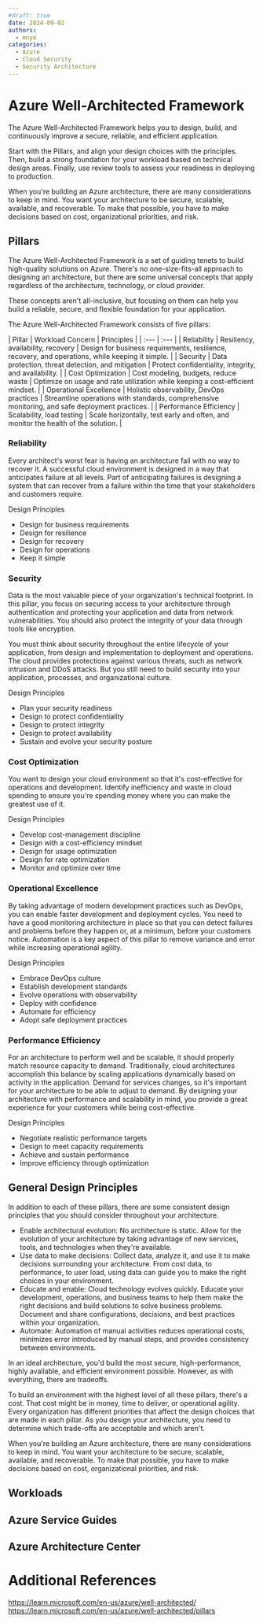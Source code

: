 ```yaml
---
#draft: true
date: 2024-09-02
authors:
  - mnye
categories:
  - Azure
  - Cloud Security
  - Security Architecture
---
```


# Azure Well-Architected Framework

The Azure Well-Architected Framework helps you to design, build, and continuously improve a secure, reliable, and efficient application. 

Start with the Pillars, and align your design choices with the principles. Then, build a strong foundation for your workload based on technical design areas. Finally, use review tools to assess your readiness in deploying to production.

When you're building an Azure architecture, there are many considerations to keep in mind. You want your architecture to be secure, scalable, available, and recoverable. To make that possible, you have to make decisions based on cost, organizational priorities, and risk.

<!-- more -->
## Pillars

The Azure Well-Architected Framework is a set of guiding tenets to build high-quality solutions on Azure. There's no one-size-fits-all approach to designing an architecture, but there are some universal concepts that apply regardless of the architecture, technology, or cloud provider.

These concepts aren't all-inclusive, but focusing on them can help you build a reliable, secure, and flexible foundation for your application.

The Azure Well-Architected Framework consists of five pillars:

| Pillar | Workload Concern | Principles |
| :--- | :--- |
| Reliability | Resiliency, availability, recovery | Design for business requirements, resilience, recovery, and operations, while keeping it simple. |
| Security | Data protection, threat detection, and mitigation | Protect confidentiality, integrity, and availability. |
| Cost Optimization | Cost modeling, budgets, reduce waste | Optimize on usage and rate utilization while keeping a cost-efficient mindset. |
| Operational Excellence | Holistic observability, DevOps practices | Streamline operations with standards, comprehensive monitoring, and safe deployment practices. |
| Performance Efficiency | Scalability, load testing | Scale horizontally, test early and often, and monitor the health of the solution. |

### Reliability

Every architect's worst fear is having an architecture fail with no way to recover it. A successful cloud environment is designed in a way that anticipates failure at all levels. Part of anticipating failures is designing a system that can recover from a failure within the time that your stakeholders and customers require.

Design Principles
- Design for business requirements
- Design for resilience
- Design for recovery
- Design for operations
- Keep it simple

### Security

Data is the most valuable piece of your organization's technical footprint. In this pillar, you focus on securing access to your architecture through authentication and protecting your application and data from network vulnerabilities. You should also protect the integrity of your data through tools like encryption.

You must think about security throughout the entire lifecycle of your application, from design and implementation to deployment and operations. The cloud provides protections against various threats, such as network intrusion and DDoS attacks. But you still need to build security into your application, processes, and organizational culture.

Design Principles
- Plan your security readiness
- Design to protect confidentiality
- Design to protect integrity
- Design to protect availability
- Sustain and evolve your security posture

### Cost Optimization

You want to design your cloud environment so that it's cost-effective for operations and development. Identify inefficiency and waste in cloud spending to ensure you're spending money where you can make the greatest use of it.

Design Principles
- Develop cost-management discipline
- Design with a cost-efficiency mindset
- Design for usage optimization
- Design for rate optimization
- Monitor and optimize over time

### Operational Excellence

By taking advantage of modern development practices such as DevOps, you can enable faster development and deployment cycles. You need to have a good monitoring architecture in place so that you can detect failures and problems before they happen or, at a minimum, before your customers notice. Automation is a key aspect of this pillar to remove variance and error while increasing operational agility.

Design Principles
- Embrace DevOps culture
- Establish development standards
- Evolve operations with observability
- Deploy with confidence
- Automate for efficiency
- Adopt safe deployment practices

### Performance Efficiency

For an architecture to perform well and be scalable, it should properly match resource capacity to demand. Traditionally, cloud architectures accomplish this balance by scaling applications dynamically based on activity in the application. Demand for services changes, so it's important for your architecture to be able to adjust to demand. By designing your architecture with performance and scalability in mind, you provide a great experience for your customers while being cost-effective.

Design Principles
- Negotiate realistic performance targets
- Design to meet capacity requirements
- Achieve and sustain performance
- Improve efficiency through optimization

## General Design Principles

In addition to each of these pillars, there are some consistent design principles that you should consider throughout your architecture.
- Enable architectural evolution: No architecture is static. Allow for the evolution of your architecture by taking advantage of new services, tools, and technologies when they're available.
- Use data to make decisions: Collect data, analyze it, and use it to make decisions surrounding your architecture. From cost data, to performance, to user load, using data can guide you to make the right choices in your environment.
- Educate and enable: Cloud technology evolves quickly. Educate your development, operations, and business teams to help them make the right decisions and build solutions to solve business problems. Document and share configurations, decisions, and best practices within your organization.
- Automate: Automation of manual activities reduces operational costs, minimizes error introduced by manual steps, and provides consistency between environments.

In an ideal architecture, you'd build the most secure, high-performance, highly available, and efficient environment possible. However, as with everything, there are tradeoffs.

To build an environment with the highest level of all these pillars, there's a cost. That cost might be in money, time to deliver, or operational agility. Every organization has different priorities that affect the design choices that are made in each pillar. As you design your architecture, you need to determine which trade-offs are acceptable and which aren't.

When you're building an Azure architecture, there are many considerations to keep in mind. You want your architecture to be secure, scalable, available, and recoverable. To make that possible, you have to make decisions based on cost, organizational priorities, and risk.

## Workloads


## Azure Service Guides


## Azure Architecture Center


# Additional References

https://learn.microsoft.com/en-us/azure/well-architected/
https://learn.microsoft.com/en-us/azure/well-architected/pillars
